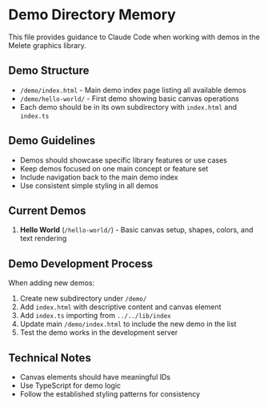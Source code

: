 # Demo Directory Memory

This file provides guidance to Claude Code when working with demos in the Melete graphics library.

## Demo Structure

- `/demo/index.html` - Main demo index page listing all available demos
- `/demo/hello-world/` - First demo showing basic canvas operations
- Each demo should be in its own subdirectory with `index.html` and `index.ts`

## Demo Guidelines

- Demos should showcase specific library features or use cases
- Keep demos focused on one main concept or feature set
- Include navigation back to the main demo index
- Use consistent simple styling in all demos

## Current Demos

1. **Hello World** (`/hello-world/`) - Basic canvas setup, shapes, colors, and text rendering

## Demo Development Process

When adding new demos:

1. Create new subdirectory under `/demo/`
2. Add `index.html` with descriptive content and canvas element
3. Add `index.ts` importing from `../../lib/index`
4. Update main `/demo/index.html` to include the new demo in the list
5. Test the demo works in the development server

## Technical Notes

- Canvas elements should have meaningful IDs
- Use TypeScript for demo logic
- Follow the established styling patterns for consistency
